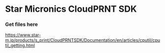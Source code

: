 # Star Micronics CloudPRNT SDK

### Get files here

https://www.star-m.jp/products/s_print/CloudPRNTSDK/Documentation/en/articles/cputil/cputil_getting.html